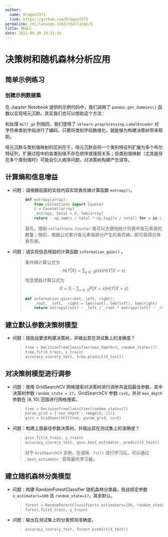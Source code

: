 ```yaml
---
author:
  name: Dragon1573
  link: https://github.com/Dragon1573
permalink: /ml/lanaiqo-1283/challange/3
title: 挑战三
date: 2021-09-28 19:31:34
---
```


# 决策树和随机森林分析应用

## 简单示例练习

### 创建示例数据集

在 *Jupyter Notebook* 提供的示例代码中，我们调用了 `pandas.get_dummies()` 函数以实现哑元沉默。其实我们也可以借助这个方法：

和处理 `Will_go` 列相同，我们使用了 `sklearn.preprocessing.LabelEncoder` 对字符串类别字段进行了编码，只要将类别字段数值化，就能够为构建决策树带来帮助。

哑元沉默与类别值映射的区别在于，哑元沉默会将一个类别特征列扩展为多个布尔特征列，扩展过程中的各类别值不存在顺序或强弱关系；但类别值映射（尤其是存在多个类别值时）可能会引入顺序问题，对决策树构建产生误导。

## 计算熵和信息增益

- 问题：请根据前面的实验内容实现香农熵计算函数 `entropy()`。

  > ```python
  > def entropy(array):
  >     from collections import Counter
  >     c = Counter(array)
  >     _entropy, total = 0, len(array)
  >     return - np.sum(v / total * np.log2(v / total) for v in c.values())
  > ```
  >
  > 首先，借助 `collections.Counter` 类可以方便地统计列表中各元素值的数量；随后，根据公式累计各元素值部分产生的香农熵，即可获得总体香农熵。

- 问题：请实现信息增益的计算函数 `information_gain()` 。

  > 条件熵计算公式为
  > $$
  > H(Y|X)=\sum_{x\in X}{p(x)H(Y|X=x)}
  > $$
  > 信息增益计算公式为
  > $$
  > G=S-\sum_{x\in X}{P(X=x)H(Y|X=x)}
  > $$
  >
  > ```python
  > def information_gain(root, left, right):
  >     _root, _left, _right = len(root), len(left), len(right)
  >     return entropy(root) - _left / _root * entropy(left) - _right / _root * entropy(right)
  > ```

## 建立默认参数决策树模型

- 问题：按挑战要求构建决策树，并输出其在测试集上的准确度？

  > ```python
  > tree = DecisionTreeClassifier(max_depth=3, random_state=17)
  > tree.fit(X_train, y_train)
  > accuracy_score(y_test, tree.predict(X_test))
  > ```

## 对决策树模型进行调参

- 问题：使用 GridSearchCV 网格搜索对决策树进行调参并返回最佳参数，其中决策树参数 `random_state = 17`，GridSearchCV 参数 `cv=5`，并对 `max_depth` 参数在 $[8,10]$ 范围进行网格搜索。

  > ```python
  > tree = DecisionTreeClassifier(random_state=17)
  > param_grid = {'max_depth': range(8, 11)}
  > gscv = GridSearchCV(tree, param_grid, cv=5)
  > ```

- 问题：构建上面最佳参数决策树，并输出其在测试集上的准确度？

  > ```python
  > gscv.fit(X_train, y_train)
  > accuracy_score(y_test, gscv.best_estimator_.predict(X_test))
  > ```
  >
  > 对于 `GridSearchCV` 实例，在调用 `.fit()` 进行学习后，可以通过 `.best_estimator_` 获取最优学习器。

## 建立随机森林分类模型

- 问题：构建 RandomForestClassifier 随机森林分类器。挑战规定参数 `n_estimators=100` 且 `random_state=17`，其余默认。

  > ```python
  > forest = RandomForestClassifier(n_estimators=100, random_state=17)
  > forest.fit(X_train, y_train)
  > ```

- 问题：输出在测试集上的分类预测准确度。

  > ```python
  > accuracy_score(y_test, forest.predict(X_test))
  > ```

